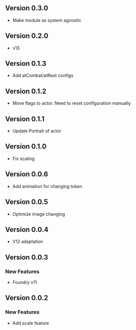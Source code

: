## Version 0.3.0
- Make module as system agnostic

## Version 0.2.0
- v13

## Version 0.1.3
- Add atCombat/atRest configs

## Version 0.1.2
- Move flags to actor. Need to reset configuration manually

## Version 0.1.1
- Update Portrait of actor

## Version 0.1.0
- Fix scaling

## Version 0.0.6
- Add animation for changing token

## Version 0.0.5
- Optimize image changing

## Version 0.0.4
- V12 adaptation

## Version 0.0.3

### New Features

-   Foundry v11

## Version 0.0.2

### New Features

-   Add scale feature